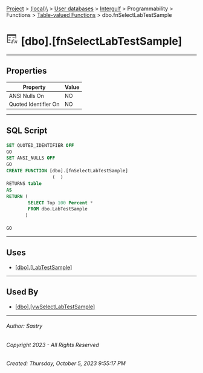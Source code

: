 #### 

[Project](../../../../../../index.md) > [(local)\\](../../../../../index.md) > [User databases](../../../../index.md) > [Intergulf](../../../index.md) > Programmability > Functions > [Table-valued Functions](Table-valued_Functions.md) > dbo.fnSelectLabTestSample

# ![Table-valued Functions](../../../../../../Images/Function_Table32.png) [dbo].[fnSelectLabTestSample]

---

## <a name="#properties"></a>Properties

| Property | Value |
|---|---|
| ANSI Nulls On | NO |
| Quoted Identifier On | NO |


---

## <a name="#sqlscript"></a>SQL Script

```sql
SET QUOTED_IDENTIFIER OFF
GO
SET ANSI_NULLS OFF
GO
CREATE FUNCTION [dbo].[fnSelectLabTestSample]
                 (  )
RETURNS table
AS
RETURN (
        SELECT Top 100 Percent *
        FROM dbo.LabTestSample
       )

GO

```


---

## <a name="#uses"></a>Uses

* [[dbo].[LabTestSample]](../../../Tables/dbo_LabTestSample.md)


---

## <a name="#usedby"></a>Used By

* [[dbo].[vwSelectLabTestSample]](../../../Views/dbo_vwSelectLabTestSample.md)


---

###### Author:  Sastry

###### Copyright 2023 - All Rights Reserved

###### Created: Thursday, October 5, 2023 9:55:17 PM

